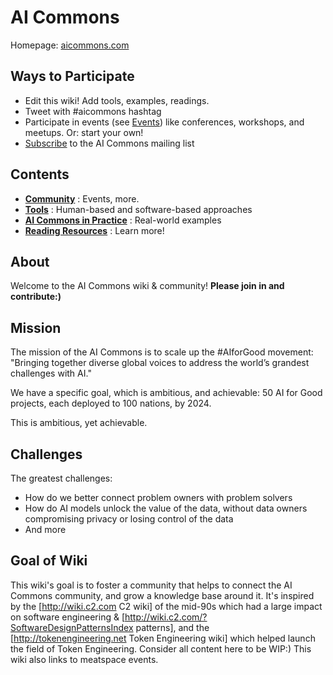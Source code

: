 # AI Commons
Homepage: [aicommons.com](wwww.aicommons.com)

## Ways to Participate

* Edit this wiki! Add tools, examples, readings. 
* Tweet with #aicommons hashtag
* Participate in events (see [Events]()) like conferences, workshops, and meetups. Or: start your own!
* [Subscribe](http://aicommons.com/participate/) to the AI Commons mailing list
 
## Contents

* **[Community]()** : Events, more.
* **[Tools]()** : Human-based and software-based approaches
* **[AI Commons in Practice]()** : Real-world examples
* **[Reading Resources]()** : Learn more!

## About

Welcome to the AI Commons wiki & community! **Please join in and contribute:)** 

## Mission

The mission of the AI Commons is to scale up the #AIforGood movement:
"Bringing together diverse global voices to address the world’s grandest challenges with AI."

We have a specific goal, which is ambitious, and achievable: 50 AI for Good projects, each deployed to 100 nations, by 2024.

This is ambitious, yet achievable.

## Challenges

The greatest challenges:
* How do we better connect problem owners with problem solvers
* How do AI models unlock the value of the data, without data owners compromising privacy or losing control of the data
* And more

## Goal of Wiki

This wiki's goal is to foster a community that helps to connect the AI Commons community, and grow a knowledge base around it. It's inspired by the [http://wiki.c2.com C2 wiki] of the mid-90s which had a large impact on software engineering & [http://wiki.c2.com/?SoftwareDesignPatternsIndex patterns], and the [http://tokenengineering.net Token Engineering wiki] which helped launch the field of Token Engineering. Consider all content here to be WIP:) This wiki also links to meatspace events.
